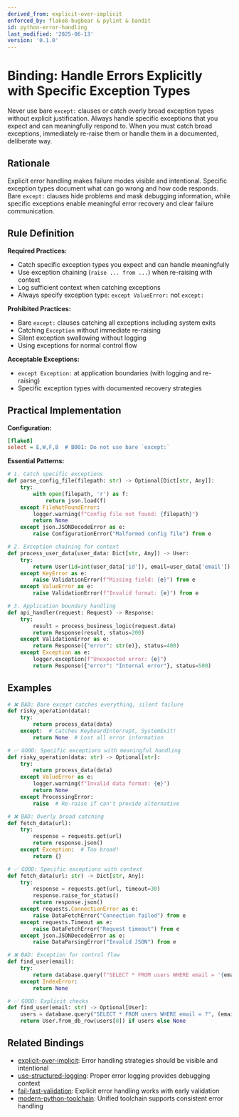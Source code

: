 ```yaml
---
derived_from: explicit-over-implicit
enforced_by: flake8-bugbear & pylint & bandit
id: python-error-handling
last_modified: '2025-06-13'
version: '0.1.0'
---
```

# Binding: Handle Errors Explicitly with Specific Exception Types

Never use bare `except:` clauses or catch overly broad exception types without explicit justification. Always handle specific exceptions that you expect and can meaningfully respond to. When you must catch broad exceptions, immediately re-raise them or handle them in a documented, deliberate way.

## Rationale

Explicit error handling makes failure modes visible and intentional. Specific exception types document what can go wrong and how code responds. Bare `except:` clauses hide problems and mask debugging information, while specific exceptions enable meaningful error recovery and clear failure communication.

## Rule Definition

**Required Practices:**
- Catch specific exception types you expect and can handle meaningfully
- Use exception chaining (`raise ... from ...`) when re-raising with context
- Log sufficient context when catching exceptions
- Always specify exception type: `except ValueError:` not `except:`

**Prohibited Practices:**
- Bare `except:` clauses catching all exceptions including system exits
- Catching `Exception` without immediate re-raising
- Silent exception swallowing without logging
- Using exceptions for normal control flow

**Acceptable Exceptions:**
- `except Exception:` at application boundaries (with logging and re-raising)
- Specific exception types with documented recovery strategies

## Practical Implementation

**Configuration:**
```ini
[flake8]
select = E,W,F,B  # B001: Do not use bare `except:`
```

**Essential Patterns:**
```python
# 1. Catch specific exceptions
def parse_config_file(filepath: str) -> Optional[Dict[str, Any]]:
    try:
        with open(filepath, 'r') as f:
            return json.load(f)
    except FileNotFoundError:
        logger.warning(f"Config file not found: {filepath}")
        return None
    except json.JSONDecodeError as e:
        raise ConfigurationError("Malformed config file") from e

# 2. Exception chaining for context
def process_user_data(user_data: Dict[str, Any]) -> User:
    try:
        return User(id=int(user_data['id']), email=user_data['email'])
    except KeyError as e:
        raise ValidationError(f"Missing field: {e}") from e
    except ValueError as e:
        raise ValidationError(f"Invalid format: {e}") from e

# 3. Application boundary handling
def api_handler(request: Request) -> Response:
    try:
        result = process_business_logic(request.data)
        return Response(result, status=200)
    except ValidationError as e:
        return Response({"error": str(e)}, status=400)
    except Exception as e:
        logger.exception(f"Unexpected error: {e}")
        return Response({"error": "Internal error"}, status=500)
```

## Examples

```python
# ❌ BAD: Bare except catches everything, silent failure
def risky_operation(data):
    try:
        return process_data(data)
    except:  # Catches KeyboardInterrupt, SystemExit!
        return None  # Lost all error information

# ✅ GOOD: Specific exceptions with meaningful handling
def risky_operation(data: str) -> Optional[str]:
    try:
        return process_data(data)
    except ValueError as e:
        logger.warning(f"Invalid data format: {e}")
        return None
    except ProcessingError:
        raise  # Re-raise if can't provide alternative

# ❌ BAD: Overly broad catching
def fetch_data(url):
    try:
        response = requests.get(url)
        return response.json()
    except Exception:  # Too broad!
        return {}

# ✅ GOOD: Specific exceptions with context
def fetch_data(url: str) -> Dict[str, Any]:
    try:
        response = requests.get(url, timeout=30)
        response.raise_for_status()
        return response.json()
    except requests.ConnectionError as e:
        raise DataFetchError("Connection failed") from e
    except requests.Timeout as e:
        raise DataFetchError("Request timeout") from e
    except json.JSONDecodeError as e:
        raise DataParsingError("Invalid JSON") from e

# ❌ BAD: Exception for control flow
def find_user(email):
    try:
        return database.query(f"SELECT * FROM users WHERE email = '{email}'")[0]
    except IndexError:
        return None

# ✅ GOOD: Explicit checks
def find_user(email: str) -> Optional[User]:
    users = database.query("SELECT * FROM users WHERE email = ?", (email,))
    return User.from_db_row(users[0]) if users else None
```

## Related Bindings

- [explicit-over-implicit](../../../tenets/explicit-over-implicit.md): Error handling strategies should be visible and intentional
- [use-structured-logging](../../core/use-structured-logging.md): Proper error logging provides debugging context
- [fail-fast-validation](../../core/fail-fast-validation.md): Explicit error handling works with early validation
- [modern-python-toolchain](modern-python-toolchain.md): Unified toolchain supports consistent error handling
